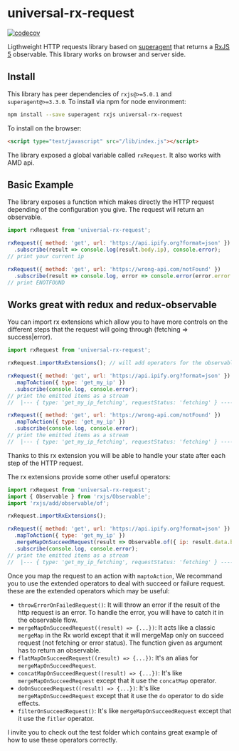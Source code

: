 # universal-rx-request 
[![codecov](https://codecov.io/gh/datacamp/universal-rx-request/branch/master/graph/badge.svg)](https://codecov.io/gh/datacamp/universal-rx-request)

Ligthweight HTTP requests library based on [superagent](https://github.com/visionmedia/superagent) that returns a [RxJS 5](https://github.com/ReactiveX/rxjs) observable. This library works on browser and server side. 

## Install 
This library has peer dependencies of `rxjs@>=5.0.1` and `superagent@>=3.3.0`.
To install via npm for node environment:
```bash
npm install --save superagent rxjs universal-rx-request
```

To install on the browser:
```html
<script type="text/javascript" src="/lib/index.js"></script>
```
The library exposed a global variable called `rxRequest`. It also works with AMD api.

## Basic Example

The library exposes a function which makes directly the HTTP request depending of the configuration you give. The request will return an observable.
```js
import rxRequest from 'universal-rx-request';

rxRequest({ method: 'get', url: 'https://api.ipify.org?format=json' })
  .subscribe(result => console.log(result.body.ip), console.error);
// print your current ip

rxRequest({ method: 'get', url: 'https://wrong-api.com/notFound' })
  .subscribe(result => console.log, error => console.error(error.error.errno));
// print ENOTFOUND
```

## Works great with redux and redux-observable

You can import rx extensions which allow you to have more controls on the different steps that the request will going through (fetching => success|error). 
```js
import rxRequest from 'universal-rx-request';

rxRequest.importRxExtensions(); // will add operators for the observables. You only have to do once

rxRequest({ method: 'get', url: 'https://api.ipify.org?format=json' })
  .mapToAction({ type: 'get_my_ip' })
  .subscribe(console.log, console.error);
// print the emitted items as a stream
//  |--- { type: 'get_my_ip_fetching', requestStatus: 'fetching' } ------ { type: 'get_my_ip_success', requestStatus: 'success',  data: reponse } ----|

rxRequest({ method: 'get', url: 'https://wrong-api.com/notFound' })
  .mapToAction({ type: 'get_my_ip' })
  .subscribe(console.log, console.error);
// print the emitted items as a stream
//  |--- { type: 'get_my_ip_fetching', requestStatus: 'fetching' } ------ { type: 'get_my_ip_error', requestStatus: 'error',  error: error } ----|
```
Thanks to this rx extension you will be able to handle your state after each step of the HTTP request.

The rx extensions provide some other useful operators:
```js
import rxRequest from 'universal-rx-request';
import { Observable } from 'rxjs/Observable';
import 'rxjs/add/observable/of';

rxRequest.importRxExtensions();

rxRequest({ method: 'get', url: 'https://api.ipify.org?format=json' })
  .mapToAction({ type: 'get_my_ip' })
  .mergeMapOnSucceedRequest(result => Observable.of({ ip: result.data.body.ip }))
  .subscribe(console.log, console.error);
// print the emitted items as a stream
//  |--- { type: 'get_my_ip_fetching', requestStatus: 'fetching' } ------ { ip: 'xxx.xxx.xxx.x' } ----|
```

Once you map the request to an action with `maptoAction`, We recommand you to use the extended operators to deal with succeed or failure request. these are the extended operators which may be useful:
- `throwErrorOnFailedRequest()`: It will throw an error if the result of the http request is an error. To handle the error, you will have to catch it in the observable flow.
- `mergeMapOnSucceedRequest((result) => {...})`: It acts like a classic `mergeMap` in the Rx world except that it will mergeMap only on succeed request (not fetching or error status). The function given as argument has to return an observable.
- `flatMapOnSucceedRequest((result) => {...})`: It's an alias for `mergeMapOnSucceedRequest`.
- `concatMapOnSucceedRequest((result) => {...})`: It's like `mergeMapOnSucceedRequest` except that it use the `concatMap` operator.
- `doOnSucceedRequest((result) => {...})`: It's like `mergeMapOnSucceedRequest` except that it use the `do` operator to do side effects.
- `filterOnSucceedRequest()`: It's like `mergeMapOnSucceedRequest` except that it use the `fitler` operator.

I invite you to check out the test folder which contains great example of how to use these operators correctly.
